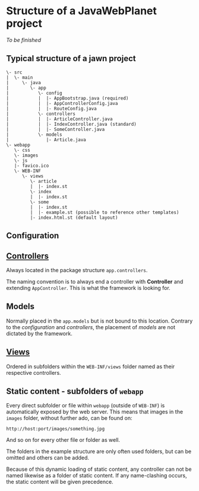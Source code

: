# Structure of a JavaWebPlanet project

*To be finished*

## Typical structure of a jawn project
```
\- src
|  \- main
|     \- java
|        \- app
|           \- config
|           |  |- AppBootstrap.java (required)
|           |  |- AppControllerConfig.java
|           |  |- RouteConfig.java
|           \- controllers
|           |  |- ArticleController.java
|           |  |- IndexController.java (standard)
|           |  |- SomeController.java
|           \- models
|              |- Article.java
\- webapp
   \- css
   \- images
   \- js
   |- favico.ico
   \- WEB-INF
      \- views
         \- article
         |  |- index.st
         \- index
         |  |- index.st
         \- some
         |  |- index.st
         |  |- example.st (possible to reference other templates)
         |- index.html.st (default layout)
```
## Configuration



## [Controllers](controllers.md)
Always located in the package structure `app.controllers`.

The naming convention is to always end a controller with **Controller** and extending `AppController`.
This is what the framework is looking for.

## Models
Normally placed in the `app.models` but is not bound to this location.
Contrary to the *configuration* and *controllers*, the placement of *models* are not dictated by the framework.

## [Views](views.md)
Ordered in subfolders within the `WEB-INF/views` folder named as their respective controllers.


## Static content - subfolders of `webapp`
Every direct subfolder or file within `webapp` (outside of `WEB-INF`) is automatically exposed by the web server.
This means that images in the `images` folder, without further ado, can be found on:
```
http://host:port/images/something.jpg
```
And so on for every other file or folder as well.

The folders in the example structure are only often used folders, but can be omitted and others can be added.

Because of this dynamic loading of static content, any controller can not be named likewise
as a folder of static content. If any name-clashing occurs, the static content will be given precedence.